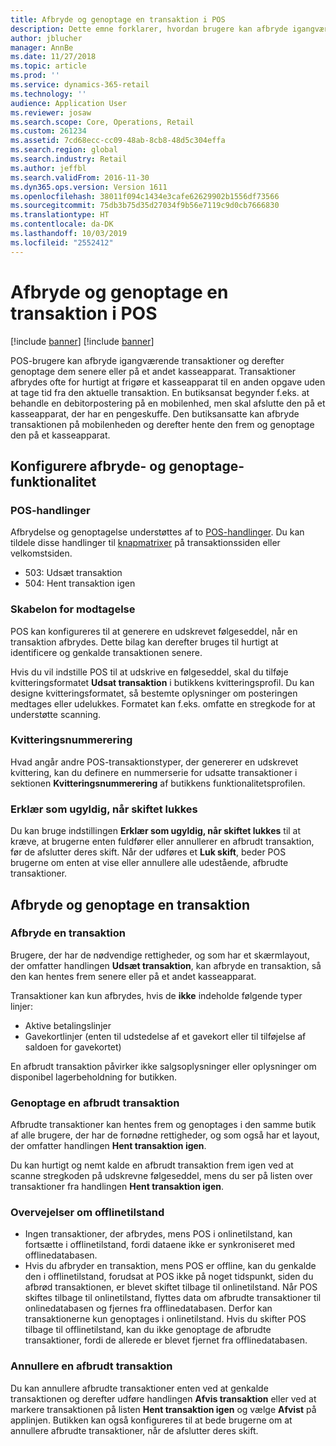 ```yaml
---
title: Afbryde og genoptage en transaktion i POS
description: Dette emne forklarer, hvordan brugere kan afbryde igangværende transaktioner og derefter genoptage dem senere eller på et andet kasseapparat ved hjælp af Dynamics 365 Retail.
author: jblucher
manager: AnnBe
ms.date: 11/27/2018
ms.topic: article
ms.prod: ''
ms.service: dynamics-365-retail
ms.technology: ''
audience: Application User
ms.reviewer: josaw
ms.search.scope: Core, Operations, Retail
ms.custom: 261234
ms.assetid: 7cd68ecc-cc09-48ab-8cb8-48d5c304effa
ms.search.region: global
ms.search.industry: Retail
ms.author: jeffbl
ms.search.validFrom: 2016-11-30
ms.dyn365.ops.version: Version 1611
ms.openlocfilehash: 38011f094c1434e3cafe62629902b1556df73566
ms.sourcegitcommit: 75db3b75d35d27034f9b56e7119c9d0cb7666830
ms.translationtype: HT
ms.contentlocale: da-DK
ms.lasthandoff: 10/03/2019
ms.locfileid: "2552412"
---
```

# <a name="suspend-and-resume-a-transaction-in-the-point-of-sale-pos"></a>Afbryde og genoptage en transaktion i POS

[!include [banner](includes/banner.md)]
[!include [banner](includes/preview-banner.md)]

POS-brugere kan afbryde igangværende transaktioner og derefter genoptage dem senere eller på et andet kasseapparat. Transaktioner afbrydes ofte for hurtigt at frigøre et kasseapparat til en anden opgave uden at tage tid fra den aktuelle transaktion. En butiksansat begynder f.eks. at behandle en debitorpostering på en mobilenhed, men skal afslutte den på et kasseapparat, der har en pengeskuffe. Den butiksansatte kan afbryde transaktionen på mobilenheden og derefter hente den frem og genoptage den på et kasseapparat.

## <a name="configure-suspend-and-resume-functionality"></a>Konfigurere afbryde- og genoptage-funktionalitet

### <a name="pos-operations"></a>POS-handlinger

Afbrydelse og genoptagelse understøttes af to [POS-handlinger](pos-operations.md). Du kan tildele disse handlinger til [knapmatrixer](pos-screen-layouts.md) på transaktionssiden eller velkomstsiden.

- 503: Udsæt transaktion
- 504: Hent transaktion igen

### <a name="receipt-template"></a>Skabelon for modtagelse

POS kan konfigureres til at generere en udskrevet følgeseddel, når en transaktion afbrydes. Dette bilag kan derefter bruges til hurtigt at identificere og genkalde transaktionen senere.

Hvis du vil indstille POS til at udskrive en følgeseddel, skal du tilføje kvitteringsformatet **Udsat transaktion** i butikkens kvitteringsprofil. Du kan designe kvitteringsformatet, så bestemte oplysninger om posteringen medtages eller udelukkes. Formatet kan f.eks. omfatte en stregkode for at understøtte scanning.

### <a name="receipt-numbering"></a>Kvitteringsnummerering

Hvad angår andre POS-transaktionstyper, der genererer en udskrevet kvittering, kan du definere en nummerserie for udsatte transaktioner i sektionen **Kvitteringsnummerering** af butikkens funktionalitetsprofilen.

### <a name="void-when-closing-shift"></a>Erklær som ugyldig, når skiftet lukkes

Du kan bruge indstillingen **Erklær som ugyldig, når skiftet lukkes** til at kræve, at brugerne enten fuldfører eller annullerer en afbrudt transaktion, før de afslutter deres skift. Når der udføres et **Luk skift**, beder POS brugerne om enten at vise eller annullere alle udestående, afbrudte transaktioner.

## <a name="suspend-and-resume-a-transaction"></a>Afbryde og genoptage en transaktion

### <a name="suspend-a-transaction"></a>Afbryde en transaktion

Brugere, der har de nødvendige rettigheder, og som har et skærmlayout, der omfatter handlingen **Udsæt transaktion**, kan afbryde en transaktion, så den kan hentes frem senere eller på et andet kasseapparat.

Transaktioner kan kun afbrydes, hvis de **ikke** indeholde følgende typer linjer:

- Aktive betalingslinjer
- Gavekortlinjer (enten til udstedelse af et gavekort eller til tilføjelse af saldoen for gavekortet)

En afbrudt transaktion påvirker ikke salgsoplysninger eller oplysninger om disponibel lagerbeholdning for butikken.

### <a name="resume-a-suspended-transaction"></a>Genoptage en afbrudt transaktion

Afbrudte transaktioner kan hentes frem og genoptages i den samme butik af alle brugere, der har de fornødne rettigheder, og som også har et layout, der omfatter handlingen **Hent transaktion igen**.

Du kan hurtigt og nemt kalde en afbrudt transaktion frem igen ved at scanne stregkoden på udskrevne følgeseddel, mens du ser på listen over transaktioner fra handlingen **Hent transaktion igen**.

### <a name="considerations-for-offline-mode"></a>Overvejelser om offlinetilstand

- Ingen transaktioner, der afbrydes, mens POS i onlinetilstand, kan fortsætte i offlinetilstand, fordi dataene ikke er synkroniseret med offlinedatabasen.
- Hvis du afbryder en transaktion, mens POS er offline, kan du genkalde den i offlinetilstand, forudsat at POS ikke på noget tidspunkt, siden du afbrød transaktionen, er blevet skiftet tilbage til onlinetilstand. Når POS skiftes tilbage til onlinetilstand, flyttes data om afbrudte transaktioner til onlinedatabasen og fjernes fra offlinedatabasen. Derfor kan transaktionerne kun genoptages i onlinetilstand. Hvis du skifter POS tilbage til offlinetilstand, kan du ikke genoptage de afbrudte transaktioner, fordi de allerede er blevet fjernet fra offlinedatabasen.

### <a name="void-a-suspended-transaction"></a>Annullere en afbrudt transaktion

Du kan annullere afbrudte transaktioner enten ved at genkalde transaktionen og derefter udføre handlingen **Afvis transaktion** eller ved at markere transaktionen på listen **Hent transaktion igen** og vælge **Afvist** på applinjen. Butikken kan også konfigureres til at bede brugerne om at annullere afbrudte transaktioner, når de afslutter deres skift.
